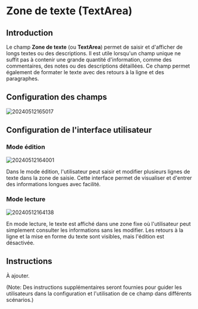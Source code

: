 # Zone de texte (TextArea)

## Introduction

Le champ **Zone de texte** (ou **TextArea**) permet de saisir et d'afficher de longs textes ou des descriptions. Il est utile lorsqu'un champ unique ne suffit pas à contenir une grande quantité d'information, comme des commentaires, des notes ou des descriptions détaillées. Ce champ permet également de formater le texte avec des retours à la ligne et des paragraphes.

## Configuration des champs

![20240512165017](https://static-docs.nocobase.com/20240512165017.png)

## Configuration de l'interface utilisateur

### Mode édition

![20240512164001](https://static-docs.nocobase.com/20240512164001.png)

Dans le mode édition, l'utilisateur peut saisir et modifier plusieurs lignes de texte dans la zone de saisie. Cette interface permet de visualiser et d'entrer des informations longues avec facilité.

### Mode lecture

![20240512164138](https://static-docs.nocobase.com/20240512164138.png)

En mode lecture, le texte est affiché dans une zone fixe où l'utilisateur peut simplement consulter les informations sans les modifier. Les retours à la ligne et la mise en forme du texte sont visibles, mais l'édition est désactivée.

## Instructions

À ajouter.

(Note: Des instructions supplémentaires seront fournies pour guider les utilisateurs dans la configuration et l'utilisation de ce champ dans différents scénarios.)
